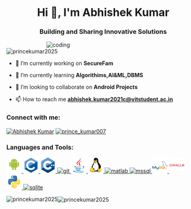 <h1 align="center">Hi 👋, I'm Abhishek Kumar</h1>
<h3 align="center">Building and Sharing Innovative Solutions</h3>

<img align="right" alt="coding" width="400" src="https://media2.giphy.com/media/NytMLKyiaIh6VH9SPm/giphy.gif?cid=ecf05e47i8s9qleucyq92tkqqoht9wptlvs7xuv3kri2kt72&ep=v1_gifs_search&rid=giphy.gif&ct=g">

<p align="left"> <img src="https://komarev.com/ghpvc/?username=princekumar2025&label=Profile%20views&color=0e75b6&style=flat" alt="princekumar2025" /> </p>

- 🔭 I’m currently working on **SecureFam**

- 🌱 I’m currently learning **Algorithims,AI&ML,DBMS**

- 👯 I’m looking to collaborate on **Android Projects**

- 📫 How to reach me **abhishek.kumar2021c@vitstudent.ac.in**

<h3 align="left">Connect with me:</h3>
<p align="left">
<a href="https://linkedin.com/in/aveseq" target="_blank"><img align="center" src="https://raw.githubusercontent.com/rahuldkjain/github-profile-readme-generator/master/src/images/icons/Social/linked-in-alt.svg" alt="Abhishek Kumar" height="30" width="40" /></a>
<a href="https://www.hackerrank.com/prince_kumar007" target="blank"><img align="center" src="https://raw.githubusercontent.com/rahuldkjain/github-profile-readme-generator/master/src/images/icons/Social/hackerrank.svg" alt="prince_kumar007" height="30" width="40" /></a>
</p>

<h3 align="left">Languages and Tools:</h3>
<p align="left"> <a href="https://developer.android.com" target="_blank" rel="noreferrer"> <img src="https://raw.githubusercontent.com/devicons/devicon/master/icons/android/android-original-wordmark.svg" alt="android" width="40" height="40"/> </a> <a href="https://www.cprogramming.com/" target="_blank" rel="noreferrer"> <img src="https://raw.githubusercontent.com/devicons/devicon/master/icons/c/c-original.svg" alt="c" width="40" height="40"/> </a> <a href="https://www.w3schools.com/cpp/" target="_blank" rel="noreferrer"> <img src="https://raw.githubusercontent.com/devicons/devicon/master/icons/cplusplus/cplusplus-original.svg" alt="cplusplus" width="40" height="40"/> </a> <a href="https://git-scm.com/" target="_blank" rel="noreferrer"> <img src="https://www.vectorlogo.zone/logos/git-scm/git-scm-icon.svg" alt="git" width="40" height="40"/> </a> <a href="https://www.java.com" target="_blank" rel="noreferrer"> <img src="https://raw.githubusercontent.com/devicons/devicon/master/icons/java/java-original.svg" alt="java" width="40" height="40"/> </a> <a href="https://www.linux.org/" target="_blank" rel="noreferrer"> <img src="https://raw.githubusercontent.com/devicons/devicon/master/icons/linux/linux-original.svg" alt="linux" width="40" height="40"/> </a> <a href="https://www.mathworks.com/" target="_blank" rel="noreferrer"> <img src="https://upload.wikimedia.org/wikipedia/commons/2/21/Matlab_Logo.png" alt="matlab" width="40" height="40"/> </a> <a href="https://www.microsoft.com/en-us/sql-server" target="_blank" rel="noreferrer"> <img src="https://www.svgrepo.com/show/303229/microsoft-sql-server-logo.svg" alt="mssql" width="40" height="40"/> </a> <a href="https://www.mysql.com/" target="_blank" rel="noreferrer"> <img src="https://raw.githubusercontent.com/devicons/devicon/master/icons/mysql/mysql-original-wordmark.svg" alt="mysql" width="40" height="40"/> </a> <a href="https://www.oracle.com/" target="_blank" rel="noreferrer"> <img src="https://raw.githubusercontent.com/devicons/devicon/master/icons/oracle/oracle-original.svg" alt="oracle" width="40" height="40"/> </a> <a href="https://www.python.org" target="_blank" rel="noreferrer"> <img src="https://raw.githubusercontent.com/devicons/devicon/master/icons/python/python-original.svg" alt="python" width="40" height="40"/> </a> <a href="https://www.sqlite.org/" target="_blank" rel="noreferrer"> <img src="https://www.vectorlogo.zone/logos/sqlite/sqlite-icon.svg" alt="sqlite" width="40" height="40"/> </a> </p>

<p><img align="left" src="https://github-readme-stats.vercel.app/api/top-langs?username=princekumar2025&show_icons=true&locale=en&layout=compact" alt="princekumar2025" /></p>

<p><img align="center" src="https://github-readme-streak-stats.herokuapp.com/?user=princekumar2025&" alt="princekumar2025" /></p>
